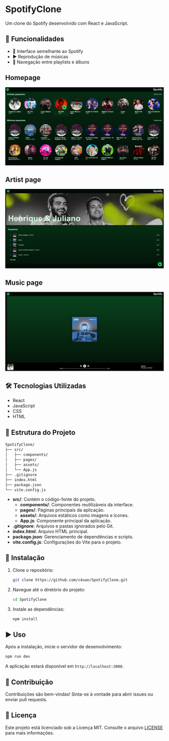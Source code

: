 # SpotifyClone

Um clone do Spotify desenvolvido com React e JavaScript.

## 📌 Funcionalidades

- 🎵 Interface semelhante ao Spotify
- ▶️ Reprodução de músicas
- 📂 Navegação entre playlists e álbuns

## Homepage

![Homepage do SpotifyClone](screenshots/homepage.png)

## Artist page

![Artist page do SpotifyClone](screenshots/artistpage.png)

## Music page

![Music page do SpotifyClone](screenshots/songpage.png)

## 🛠 Tecnologias Utilizadas

- React
- JavaScript
- CSS
- HTML

## 📁 Estrutura do Projeto

```
SpotifyClone/
├── src/
│   ├── components/
│   ├── pages/
│   ├── assets/
│   └── App.js
├── .gitignore
├── index.html
├── package.json
└── vite.config.js
```

- **src/**: Contém o código-fonte do projeto.
  - **components/**: Componentes reutilizáveis da interface.
  - **pages/**: Páginas principais da aplicação.
  - **assets/**: Arquivos estáticos como imagens e ícones.
  - **App.js**: Componente principal da aplicação.
- **.gitignore**: Arquivos e pastas ignorados pelo Git.
- **index.html**: Arquivo HTML principal.
- **package.json**: Gerenciamento de dependências e scripts.
- **vite.config.js**: Configurações do Vite para o projeto.

## 🚀 Instalação

1. Clone o repositório:

   ```bash
   git clone https://github.com/c4uan/SpotifyClone.git
   ```

2. Navegue até o diretório do projeto:

   ```bash
   cd SpotifyClone
   ```

3. Instale as dependências:
   ```bash
   npm install
   ```

## ▶️ Uso

Após a instalação, inicie o servidor de desenvolvimento:

```bash
npm run dev
```

A aplicação estará disponível em `http://localhost:3000`.

## 🤝 Contribuição

Contribuições são bem-vindas! Sinta-se à vontade para abrir issues ou enviar pull requests.

## 📜 Licença

Este projeto está licenciado sob a Licença MIT. Consulte o arquivo [LICENSE](LICENSE) para mais informações.
